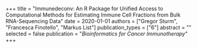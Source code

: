 +++
title = "Immunedeconv: An R Package for Unified Access to Computational Methods for Estimating Immune Cell Fractions from Bulk RNA-Sequencing Data"
date = 2020-01-01
authors = ["Gregor Sturm", "Francesca Finotello", "Markus List"]
publication_types = ["6"]
abstract = ""
selected = false
publication = "*Bioinformatics for Cancer Immunotherapy*"
+++

